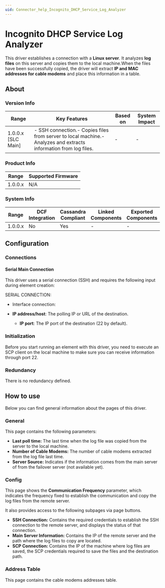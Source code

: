 ```yaml
---
uid: Connector_help_Incognito_DHCP_Service_Log_Analyzer
---
```


# Incognito DHCP Service Log Analyzer

This driver establishes a connection with a **Linux server**. It analyzes **log files** on this server and copies them to the local machine.When the files have been successfully copied, the driver will extract **IP and MAC addresses for cable modems** and place this information in a table.

## About

### Version Info

| **Range**            | **Key Features**                                                                                                  | **Based on** | **System Impact** |
|----------------------|-------------------------------------------------------------------------------------------------------------------|--------------|-------------------|
| 1.0.0.x \[SLC Main\] | \- SSH connection.- Copies files from server to local machine.- Analyzes and extracts information from log files. | \-           | \-                |

### Product Info

| **Range** | **Supported Firmware** |
|-----------|------------------------|
| 1.0.0.x   | N/A                    |

### System Info

| **Range** | **DCF Integration** | **Cassandra Compliant** | **Linked Components** | **Exported Components** |
|-----------|---------------------|-------------------------|-----------------------|-------------------------|
| 1.0.0.x   | No                  | Yes                     | \-                    | \-                      |

## Configuration

### Connections

#### Serial Main Connection

This driver uses a serial connection (SSH) and requires the following input during element creation:

SERIAL CONNECTION:

- Interface connection:

- **IP address/host**: The polling IP or URL of the destination.
  - **IP port**: The IP port of the destination (22 by default).

### Initialization

Before you start running an element with this driver, you need to execute an SCP client on the local machine to make sure you can receive information through port 22.

### Redundancy

There is no redundancy defined.

## How to use

Below you can find general information about the pages of this driver.

### General

This page contains the following parameters:

- **Last poll time:** The last time when the log file was copied from the server to the local machine.
- **Number of Cable Modems:** The number of cable modems extracted from the log file last time.
- **Server Source:** Indicates if the information comes from the main server of from the failover server (not available yet).

### Config

This page shows the **Communication Frequency** parameter, which indicates the frequency fixed to establish the communication and copy the log files from the remote server.

It also provides access to the following subpages via page buttons.

- **SSH Connection:** Contains the required credentials to establish the SSH connection to the remote server, and displays the status of that connection.
- **Main Server Information:** Contains the IP of the remote server and the path where the log files to copy are located.
- **SCP Connection:** Contains the IP of the machine where log files are saved, the SCP credentials required to save the files and the destination path.

### Address Table

This page contains the cable modems addresses table.

